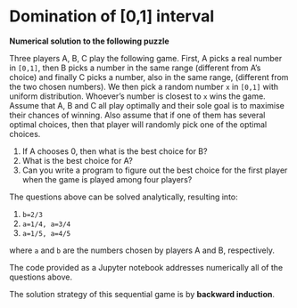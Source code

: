 # Domination of [0,1] interval

**Numerical solution to the following puzzle**

Three players A, B, C play the following game. First, A picks a real number in `[0,1]`, 
then B picks a number in the same range (different from A’s choice) and finally C picks a number, 
also in the same range, (different from the two chosen numbers). We then pick a random number `x` in `[0,1]` with uniform distribution. 
Whoever’s number is closest to `x` wins the game. Assume that A, B and C all play optimally and their sole goal is to maximise their chances of winning. 
Also assume that if one of them has several optimal choices, then that player will randomly pick one of the optimal choices.

1. If A chooses 0, then what is the best choice for B?
2. What is the best choice for A?
3. Can you write a program to figure out the best choice for the first player when the game is played among four players?

The questions above can be solved analytically, resulting into:

1. `b=2/3`
2. `a=1/4, a=3/4`
3. `a=1/5, a=4/5`

where `a` and `b` are the numbers chosen by players A and B, respectively. 

The code provided as a Jupyter notebook addresses numerically all of the questions above.

The solution strategy of this sequential game is by **backward induction**.
